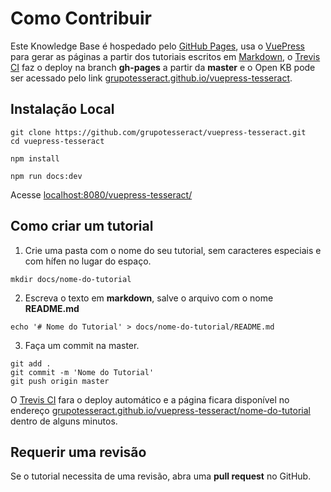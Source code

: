 # Como Contribuir

Este Knowledge Base é hospedado pelo [GitHub Pages](https://pages.github.com/ 'GitHub Pages Home Page'), usa o [VuePress](https://vuepress.vuejs.org/ 'VuePress Home Page') para gerar as páginas a partir dos tutoriais escritos em [Markdown](https://github.com/adam-p/markdown-here/wiki/Markdown-Cheatsheet 'Markdown Cheatsheet'), o [Trevis CI](https://travis-ci.org/ 'Trevis CI Home Page') faz o deploy na branch **gh-pages** a partir da **master** e o Open KB pode ser acessado pelo link [grupotesseract.github.io/vuepress-tesseract](https://grupotesseract.github.io/vuepress-tesseract/ 'Open KB Grupo Tesseract Home Page').

## Instalação Local

```
git clone https://github.com/grupotesseract/vuepress-tesseract.git
cd vuepress-tesseract

npm install

npm run docs:dev
```

Acesse [localhost:8080/vuepress-tesseract/](http://localhost:8080/vuepress-tesseract/)

## Como criar um tutorial

1. Crie uma pasta com o nome do seu tutorial, sem caracteres especiais e com hífen no lugar do espaço.

```mkdir docs/nome-do-tutorial```

2. Escreva o texto em **markdown**, salve o arquivo com o nome **README.md**

```echo '# Nome do Tutorial' > docs/nome-do-tutorial/README.md```

3. Faça um commit na master.

```
git add .
git commit -m 'Nome do Tutorial'
git push origin master
```

O [Trevis CI](https://travis-ci.org/ 'Trevis CI Home Page') fara o deploy automático e a página ficara disponível no endereço [grupotesseract.github.io/vuepress-tesseract/nome-do-tutorial](https://grupotesseract.github.io/vuepress-tesseract/nome-do-tutorial 'Open KB Grupo Tesseract Home Page') dentro de alguns minutos.

## Requerir uma revisão

Se o tutorial necessita de uma revisão, abra uma **pull request** no GitHub.
